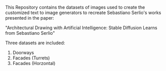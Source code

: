 This Repository contains the datasets of images used to create the customized text to image generators to recreate Sebastiano Serlio's works presented in the paper: 

"Architectural Drawing with Artificial Intelligence: Stable Diffusion Learns from Sebastiano Serlio"

Three datasets are included:

1) Doorways
2) Facades (Turrets)
3) Facades (Horzontal) 
